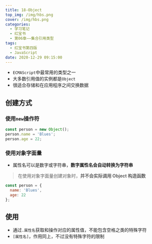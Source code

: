 ```yaml
---
title: 18-Object
top_img: /img/hbs.png
cover: /img/hbs.png
categories:
  - 学习笔记
  - 红宝书
  - 第06章——集合引用类型
tags:
  - 红宝书第四版
  - JavaScript
date: 2020-12-29 09:15:00
---
```


- `ECMAScript`中最常用的类型之一
- 大多数引用值的实例都是`Object`
- 很适合存储和在应用程序之间交换数据

## 创建方式

### 使用`new`操作符

```js
const person = new Object();
person.name = 'Blues';
person.age = 22;
```

### 使用对象字面量

- 属性名可以是数字或字符串，**数字属性名会自动转换为字符串**

> 在使用对象字面量创建对象时，**并不会实际调用 Object 构造函数**

```js
const person = {
  name: 'Blues',
  age: 22
};
```

## 使用

- 通过`.属性名`获取和操作对应的属性值，不能包含空格之类的特殊字符
- `[属性名]`，作用同上，不过没有特殊字符的限制

